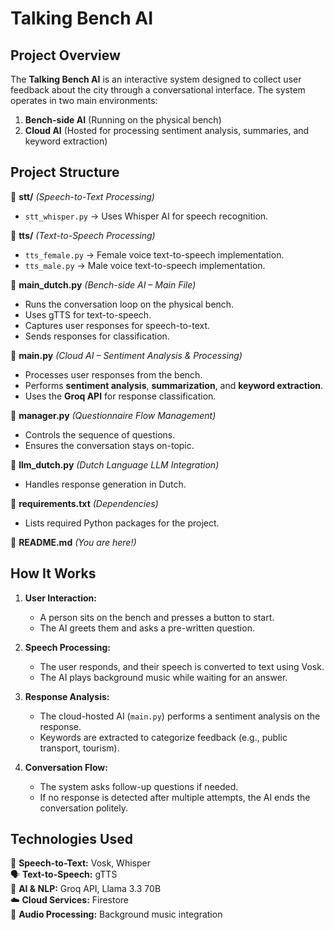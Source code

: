 # **Talking Bench AI**  

## **Project Overview**  
The **Talking Bench AI** is an interactive system designed to collect user feedback about the city through a conversational interface. The system operates in two main environments:  
1. **Bench-side AI** (Running on the physical bench)  
2. **Cloud AI** (Hosted for processing sentiment analysis, summaries, and keyword extraction)  

## **Project Structure**  

📂 **stt/** *(Speech-to-Text Processing)*  
- `stt_whisper.py` → Uses Whisper AI for speech recognition.  

📂 **tts/** *(Text-to-Speech Processing)*  
- `tts_female.py` → Female voice text-to-speech implementation.  
- `tts_male.py` → Male voice text-to-speech implementation.  

📄 **main_dutch.py** *(Bench-side AI – Main File)*  
- Runs the conversation loop on the physical bench.  
- Uses gTTS for text-to-speech.  
- Captures user responses for speech-to-text.  
- Sends responses for classification.  

📄 **main.py** *(Cloud AI – Sentiment Analysis & Processing)*  
- Processes user responses from the bench.  
- Performs **sentiment analysis**, **summarization**, and **keyword extraction**.  
- Uses the **Groq API** for response classification.  

📄 **manager.py** *(Questionnaire Flow Management)*  
- Controls the sequence of questions.  
- Ensures the conversation stays on-topic.  

📄 **llm_dutch.py** *(Dutch Language LLM Integration)*  
- Handles response generation in Dutch.  

📄 **requirements.txt** *(Dependencies)*  
- Lists required Python packages for the project.  

📄 **README.md** *(You are here!)*  

## **How It Works**  

1. **User Interaction:**  
   - A person sits on the bench and presses a button to start.  
   - The AI greets them and asks a pre-written question.  

2. **Speech Processing:**  
   - The user responds, and their speech is converted to text using Vosk.  
   - The AI plays background music while waiting for an answer.  

3. **Response Analysis:**  
   - The cloud-hosted AI (`main.py`) performs a sentiment analysis on the response.  
   - Keywords are extracted to categorize feedback (e.g., public transport, tourism).  

4. **Conversation Flow:**  
   - The system asks follow-up questions if needed.  
   - If no response is detected after multiple attempts, the AI ends the conversation politely.  

## **Technologies Used**  

🚀 **Speech-to-Text:** Vosk, Whisper  
🗣 **Text-to-Speech:** gTTS  
🤖 **AI & NLP:** Groq API, Llama 3.3 70B  
☁️ **Cloud Services:** Firestore  
🎵 **Audio Processing:** Background music integration  
